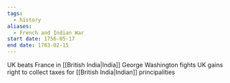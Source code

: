 ```yaml
---
tags:
  - history
aliases:
  - French and Indian War
start date: 1756-05-17
end date: 1763-02-15
---
```

UK beats France in [[British India|India]]
George Washington fights
UK gains right to collect taxes for [[British India|Indian]] principalities